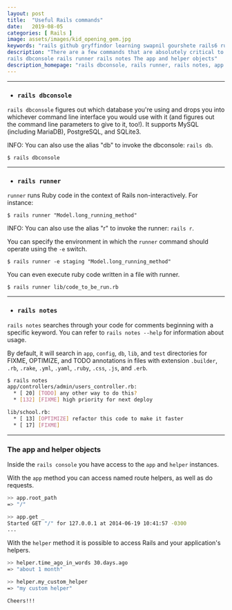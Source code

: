 ```yaml
---
layout: post
title:  "Useful Rails commands"
date:   2019-08-05
categories: [ Rails ]
image: assets/images/kid_opening_gem.jpg
keywords: "rails github gryffindor learning swapnil gourshete rails6 ruby swapnil gourshete rails dbconsole rails runner rails notes The app and helper objects"
description: "There are a few commands that are absolutely critical to your everyday usage of Rails. In the order of how much you'll probably use them are: 
rails dbconsole rails runner rails notes The app and helper objects"
description_homepage: "rails dbconsole, rails runner, rails notes, app and helper objects"
---
```


---
* ### `rails dbconsole`

`rails dbconsole` figures out which database you're using and drops you into whichever command line interface you would use with it (and figures out the command line parameters to give to it, too!). It supports MySQL (including MariaDB), PostgreSQL, and SQLite3.

INFO: You can also use the alias "db" to invoke the dbconsole: `rails db`.

`$ rails dbconsole`



---
* ### `rails runner`

`runner` runs Ruby code in the context of Rails non-interactively. For instance:

`$ rails runner "Model.long_running_method"`

INFO: You can also use the alias "r" to invoke the runner: `rails r`.

You can specify the environment in which the `runner` command should operate using the `-e` switch.

`$ rails runner -e staging "Model.long_running_method"`

You can even execute ruby code written in a file with runner.

`$ rails runner lib/code_to_be_run.rb`


---
- ### `rails notes`

`rails notes` searches through your code for comments beginning with a specific keyword. You can refer to `rails notes --help` for information about usage.

By default, it will search in `app`, `config`, `db`, `lib`, and `test` directories for FIXME, OPTIMIZE, and TODO annotations in files with extension `.builder`, `.rb`, `.rake`, `.yml`, `.yaml`, `.ruby`, `.css`, `.js`, and `.erb`.

```bash
$ rails notes
app/controllers/admin/users_controller.rb:
  * [ 20] [TODO] any other way to do this?
  * [132] [FIXME] high priority for next deploy

lib/school.rb:
  * [ 13] [OPTIMIZE] refactor this code to make it faster
  * [ 17] [FIXME]
```

---
### The app and helper objects
 
 Inside the `rails console` you have access to the `app` and `helper` instances.
 
 With the `app` method you can access named route helpers, as well as do requests.
 
 ```bash
 >> app.root_path
 => "/"
 
 >> app.get _
 Started GET "/" for 127.0.0.1 at 2014-06-19 10:41:57 -0300
 ...
 ```
 
 With the `helper` method it is possible to access Rails and your application's helpers.
 
 ```bash
 >> helper.time_ago_in_words 30.days.ago
 => "about 1 month"
 
 >> helper.my_custom_helper
 => "my custom helper"
 ```
 
`Cheers!!!`